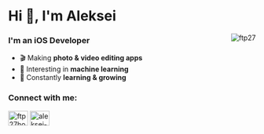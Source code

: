 # Hi 👋, I'm Aleksei

<img align="right" src="https://github-readme-stats.vercel.app/api?username=ftp27&show_icons=true&icon_color=CE1D2D&text_color=718096&bg_color=00000000&hide_title=true&hide_border=true" alt="ftp27" />

### I'm an iOS Developer

- 🎬 Making **photo & video editing apps**
- 🤖 Interesting in **machine learning**
- 🚀 Constantly **learning & growing**

<h3 align="left">Connect with me:</h3>
<p align="left">
<a href="https://twitter.com/ftp27host" target="blank"><img align="center" src="https://raw.githubusercontent.com/rahuldkjain/github-profile-readme-generator/master/src/images/icons/Social/twitter.svg" alt="ftp27host" height="30" width="40" /></a>
<a href="https://linkedin.com/in/aleksei-cherepanov-4a7a6589" target="blank"><img align="center" src="https://raw.githubusercontent.com/rahuldkjain/github-profile-readme-generator/master/src/images/icons/Social/linked-in-alt.svg" alt="aleksei-cherepanov-4a7a6589" height="30" width="40" /></a>
</p>
